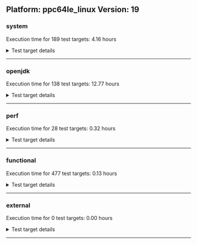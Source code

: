 ## Platform: ppc64le_linux Version: 19 

###  system
 Execution time for  189  test targets:  4.16  hours
<details><summary>Test target details</summary>

| Test Target Name | Time |
| --- | --- |
| TestJlmRemoteThreadAuth_1 | 747528.00  ms|
| TestJlmRemoteThreadAuth_0 | 736200.00  ms|
| TestJlmRemoteThreadNoAuth_1 | 715454.00  ms|
| TestJlmRemoteThreadNoAuth_0 | 706891.00  ms|
| TestJlmRemoteClassAuth_1 | 660531.00  ms|
| TestJlmRemoteClassAuth_0 | 659317.00  ms|
| TestJlmRemoteMemoryNoAuth_1 | 655077.00  ms|
| TestJlmRemoteMemoryNoAuth_0 | 652961.00  ms|
| TestJlmRemoteClassNoAuth_1 | 647411.00  ms|
| TestJlmRemoteClassNoAuth_0 | 646004.00  ms|
| DBBLoadTest_5m_1 | 311293.00  ms|
| NioLoadTest_5m_0 | 311248.00  ms|
| DBBLoadTest_5m_0 | 310973.00  ms|
| NioLoadTest_5m_1 | 310201.00  ms|
| LambdaLoadTest_HS_5m_1 | 304056.00  ms|
| LambdaLoadTest_HS_5m_0 | 303833.00  ms|
| MauveMultiThrdLoad_5m_1 | 303774.00  ms|
| MauveSingleThrdLoad_HS_5m_0 | 303765.00  ms|
| MauveMultiThrdLoad_5m_0 | 303681.00  ms|
| MauveSingleInvocLoad_HS_5m_0 | 303626.00  ms|
| MauveSingleInvocLoad_HS_5m_1 | 303561.00  ms|
| MauveSingleThrdLoad_HS_5m_1 | 303438.00  ms|
| MathLoadTest_all_5m_1 | 303240.00  ms|
| LangLoadTest_5m_1 | 303181.00  ms|
| MathLoadTest_all_5m_0 | 303168.00  ms|
| UtilLoadTest_5m_1 | 303124.00  ms|
| UtilLoadTest_5m_0 | 303091.00  ms|
| MathLoadTest_autosimd_5m_1 | 303083.00  ms|
| MathLoadTest_autosimd_5m_0 | 303044.00  ms|
| MathLoadTest_bigdecimal_5m_1 | 303039.00  ms|
| LangLoadTest_5m_0 | 303025.00  ms|
| MathLoadTest_bigdecimal_5m_0 | 303017.00  ms|
| ClassLoadingTest_5m_1 | 303010.00  ms|
| ClassLoadingTest_5m_0 | 302898.00  ms|
| TestJlmRemoteNotifierProxyAuth_0 | 147387.00  ms|
| TestJlmRemoteNotifierProxyAuth_1 | 146888.00  ms|
| CLLoad_1 | 54200.00  ms|
| CLLoad_0 | 54080.00  ms|
| LockingLoadTest_1 | 33477.00  ms|
| LockingLoadTest_0 | 33366.00  ms|
| TestJlmLocal_1 | 28457.00  ms|
| TestJlmLocal_0 | 28105.00  ms|
| ParallelStreamsLoadTest_HS_1 | 20704.00  ms|
| ParallelStreamsLoadTest_HS_0 | 19600.00  ms|
| HCRLateAttachWorkload_previewEnabled_0 | 13216.00  ms|
| HCRLateAttachWorkload_previewEnabled_1 | 13168.00  ms|
| Jlink_ReqMod_0 | 8941.00  ms|
| Jlink_ReqMod_1 | 8253.00  ms|
| Jlink_AddMLimitM_0 | 7467.00  ms|
| Jlink_AddMLimitM_1 | 7461.00  ms|
| Jlink_GenOpt_0 | 7378.00  ms|
| Jlink_GenOpt_1 | 7302.00  ms|
| PatModImg_PlatMod_0 | 7157.00  ms|
| CpMpJlink_0 | 6271.00  ms|
| CpMpJlink_1 | 6241.00  ms|
| PatModImg_PlatMod_1 | 6015.00  ms|
| PatModImg_Adv_1 | 5904.00  ms|
| PatModImg_Adv_0 | 5780.00  ms|
| PatModImg_Unex_1 | 5705.00  ms|
| UpgModPath_Jar_1 | 5695.00  ms|
| UpgModPath_Jar_0 | 5662.00  ms|
| UpgModPath_JarImg_1 | 5610.00  ms|
| PatModImg_AppMod_0 | 5592.00  ms|
| PatModImg_Unex_0 | 5581.00  ms|
| UpgModPath_JarImg_0 | 5566.00  ms|
| PatModImg_AppMod_1 | 5540.00  ms|
| UpgModPath_Exp_1 | 5240.00  ms|
| UpgModPath_Exp_0 | 5236.00  ms|
| UpgModPath_ExpImg_0 | 5089.00  ms|
| UpgModPath_ExpImg_1 | 5051.00  ms|
| CLTestImg_0 | 4855.00  ms|
| CLTestImg_1 | 4850.00  ms|
| CpMp2_1 | 3772.00  ms|
| PatMod_Adv_1 | 3004.00  ms|
| PatMod_Adv_0 | 2980.00  ms|
| AutoMod2_0 | 2884.00  ms|
| AutoMod1_1 | 2883.00  ms|
| AutoMod2_1 | 2881.00  ms|
| AutoMod_Impl3_1 | 2875.00  ms|
| AutoMod1_0 | 2873.00  ms|
| AutoMod_Impl2_0 | 2867.00  ms|
| AutoMod_Impl2_1 | 2866.00  ms|
| AutoMod_Impl1_1 | 2864.00  ms|
| InternalAPIs_1 | 2856.00  ms|
| AutoMod_Impl1_0 | 2850.00  ms|
| AutoMod_Impl3_0 | 2839.00  ms|
| InternalAPIs_0 | 2832.00  ms|
| PatMod_PlatMod_0 | 2791.00  ms|
| PatMod_Unex_1 | 2787.00  ms|
| PatMod_AppMod_0 | 2783.00  ms|
| PatMod_PlatMod_1 | 2782.00  ms|
| PatMod_Unex_0 | 2775.00  ms|
| PatMod_AppMod_1 | 2766.00  ms|
| CpMpModJar_0 | 2711.00  ms|
| CpMpModJar_1 | 2699.00  ms|
| SLTest_1 | 2327.00  ms|
| SLTest_0 | 2327.00  ms|
| CpMp2_0 | 2279.00  ms|
| CpMp_CpMp_0 | 1889.00  ms|
| CpMp3_0 | 1862.00  ms|
| CpMp3_1 | 1840.00  ms|
| CpMpModJar2_1 | 1765.00  ms|
| CpMpModJar2_0 | 1764.00  ms|
| CLTest_1 | 1760.00  ms|
| CLTest_0 | 1753.00  ms|
| CpMpModJar3_0 | 1752.00  ms|
| CpMpModJar3_1 | 1748.00  ms|
| CpMp_CpMp_1 | 1719.00  ms|
| CpMp_MP_0 | 1716.00  ms|
| CpMp_MP_1 | 1703.00  ms|
| MachineInfo_0 | 346.00  ms|
| ConcurrentLoadTest_5m_2 | 18.00  ms|
| CLStressLayers_0 | 18.00  ms|
| ExplMod_0 | 18.00  ms|
| ExplMod_1 | 18.00  ms|
| MiniMix_aot_5m_0 | 18.00  ms|
| ConcurrentLoadTest_5m_0 | 18.00  ms|
| ExplMod_2 | 18.00  ms|
| CLStressCRI_1 | 17.00  ms|
| MiniMix_5m_0 | 17.00  ms|
| CLStressCRI_0 | 17.00  ms|
| CLStressLayers_2 | 17.00  ms|
| MiniMix_5m_2 | 17.00  ms|
| CLStressLayers_1 | 17.00  ms|
| TestJlmRemoteMemoryAuth_0 | 17.00  ms|
| TestJlmRemoteMemoryAuth_1 | 17.00  ms|
| ConcurrentLoadTest_5m_1 | 17.00  ms|
| MiniMix_5m_1 | 17.00  ms|
| JdiTest_1 | 17.00  ms|
| OAuthTest_0 | 17.00  ms|
| TestJlmRemoteMemoryAuth_2 | 17.00  ms|
| CLStressCRI_2 | 17.00  ms|
| JdiTest_0 | 17.00  ms|
| JdiTest_2 | 16.00  ms|
| TestJlmRemoteThreadAuth_2 | 16.00  ms|
| CLLoad_2 | 15.00  ms|
| PatModImg_PlatMod_2 | 15.00  ms|
| Jlink_GenOpt_2 | 15.00  ms|
| AutoMod_Impl2_2 | 15.00  ms|
| PatMod_Adv_2 | 15.00  ms|
| PatMod_PlatMod_2 | 15.00  ms|
| UpgModPath_ExpImg_2 | 14.00  ms|
| TestJlmRemoteClassAuth_2 | 14.00  ms|
| TestJlmRemoteClassNoAuth_2 | 14.00  ms|
| TestJlmRemoteThreadNoAuth_2 | 14.00  ms|
| CpMp_CpMp_2 | 14.00  ms|
| ParallelStreamsLoadTest_HS_2 | 14.00  ms|
| CpMp_MP_2 | 14.00  ms|
| CpMpJlink_2 | 14.00  ms|
| TestJlmRemoteMemoryNoAuth_2 | 14.00  ms|
| MauveMultiThrdLoad_5m_2 | 14.00  ms|
| TestJlmLocal_2 | 14.00  ms|
| NioLoadTest_5m_2 | 14.00  ms|
| CLTest_2 | 14.00  ms|
| SLTest_2 | 14.00  ms|
| PatModImg_Unex_2 | 14.00  ms|
| Jlink_AddMLimitM_2 | 14.00  ms|
| AutoMod1_2 | 14.00  ms|
| TestJlmRemoteNotifierProxyAuth_2 | 14.00  ms|
| InternalAPIs_2 | 14.00  ms|
| PatModImg_AppMod_2 | 14.00  ms|
| UpgModPath_Jar_2 | 14.00  ms|
| CpMp2_2 | 14.00  ms|
| ClassLoadingTest_5m_2 | 14.00  ms|
| CpMp3_2 | 14.00  ms|
| PatModImg_Adv_2 | 14.00  ms|
| AutoMod2_2 | 14.00  ms|
| MauveSingleThrdLoad_HS_5m_2 | 14.00  ms|
| MauveSingleInvocLoad_HS_5m_2 | 14.00  ms|
| CpMpModJar2_2 | 14.00  ms|
| PatMod_Unex_2 | 14.00  ms|
| UpgModPath_JarImg_2 | 14.00  ms|
| Jlink_ReqMod_2 | 14.00  ms|
| CLTestImg_2 | 14.00  ms|
| HCRLateAttachWorkload_previewEnabled_2 | 14.00  ms|
| UpgModPath_Exp_2 | 14.00  ms|
| LambdaLoadTest_HS_5m_2 | 14.00  ms|
| AutoMod_Impl3_2 | 14.00  ms|
| CpMpModJar_2 | 13.00  ms|
| MathLoadTest_autosimd_5m_2 | 13.00  ms|
| UtilLoadTest_5m_2 | 13.00  ms|
| LangLoadTest_5m_2 | 13.00  ms|
| AutoMod_Impl1_2 | 13.00  ms|
| MathLoadTest_bigdecimal_5m_2 | 13.00  ms|
| PatMod_AppMod_2 | 13.00  ms|
| LockingLoadTest_2 | 13.00  ms|
| DBBLoadTest_5m_2 | 13.00  ms|
| CpMpModJar3_2 | 13.00  ms|
| MathLoadTest_all_5m_2 | 13.00  ms|
</details>

---

###  openjdk
 Execution time for  138  test targets:  12.77  hours
<details><summary>Test target details</summary>

| Test Target Name | Time |
| --- | --- |
| jdk_net_0 | 3436966.00  ms|
| jdk_net_1 | 3429548.00  ms|
| jdk_tools_1 | 3410732.00  ms|
| jdk_tools_0 | 3223022.00  ms|
| jvm_compiler_1 | 3109302.00  ms|
| jvm_compiler_0 | 3103706.00  ms|
| jdk_security3_0 | 2092503.00  ms|
| jdk_security3_1 | 2071842.00  ms|
| jdk_nio_1 | 2033483.00  ms|
| jdk_nio_0 | 1789495.00  ms|
| jdk_vector_0 | 1574916.00  ms|
| jdk_vector_1 | 1342667.00  ms|
| jdk_util_0 | 1036289.00  ms|
| jdk_util_1 | 1018402.00  ms|
| jdk_lang_0 | 877944.00  ms|
| jdk_lang_1 | 845377.00  ms|
| jdk_jfr_1 | 791155.00  ms|
| jdk_jfr_0 | 755616.00  ms|
| jdk_jmx_0 | 515458.00  ms|
| jdk_jdi_1 | 500891.00  ms|
| jdk_jdi_0 | 500478.00  ms|
| jdk_jmx_1 | 435854.00  ms|
| jdk_security4_1 | 419465.00  ms|
| jdk_security4_0 | 417175.00  ms|
| jdk_beans_0 | 381316.00  ms|
| jdk_beans_1 | 377660.00  ms|
| hotspot_custom_1 | 335878.00  ms|
| hotspot_custom_0 | 326199.00  ms|
| jdk_rmi_1 | 293812.00  ms|
| jdk_security1_1 | 288250.00  ms|
| jdk_security1_0 | 284280.00  ms|
| jdk_other_0 | 278137.00  ms|
| hotspot_serviceability_jvmti_1 | 256237.00  ms|
| hotspot_serviceability_jvmti_0 | 255986.00  ms|
| jdk_rmi_0 | 246945.00  ms|
| jdk_io_0 | 239875.00  ms|
| jdk_other_1 | 231699.00  ms|
| jdk_time_0 | 231215.00  ms|
| jdk_time_1 | 214687.00  ms|
| jdk_imageio_0 | 205500.00  ms|
| jdk_imageio_1 | 203712.00  ms|
| jdk_security2_0 | 155577.00  ms|
| jdk_io_1 | 149270.00  ms|
| jdk_security2_1 | 146215.00  ms|
| jdk_text_0 | 142312.00  ms|
| jdk_instrument_1 | 137874.00  ms|
| jdk_text_1 | 137452.00  ms|
| jdk_math_0 | 135414.00  ms|
| jdk_math_1 | 135366.00  ms|
| jdk_foreign_1 | 135128.00  ms|
| jdk_foreign_0 | 134862.00  ms|
| jdk_instrument_0 | 119635.00  ms|
| jdk_management_0 | 114705.00  ms|
| jdk_management_1 | 113782.00  ms|
| jdk_custom_0 | 73681.00  ms|
| jdk_custom_1 | 64508.00  ms|
| jdk_svc_sanity_1 | 45647.00  ms|
| jdk_svc_sanity_0 | 45149.00  ms|
| jdk_build_1 | 43692.00  ms|
| jvm_native_sanity_1 | 42665.00  ms|
| jdk11_tier1_buffer_0 | 42366.00  ms|
| jdk11_tier1_buffer_1 | 42155.00  ms|
| jdk_security_infra_1 | 41518.00  ms|
| jdk_security_infra_0 | 40559.00  ms|
| jdk_build_0 | 39826.00  ms|
| runtime_nestmate_0 | 39302.00  ms|
| runtime_nestmate_1 | 37336.00  ms|
| jdk_native_sanity_0 | 28585.00  ms|
| jdk_native_sanity_1 | 28571.00  ms|
| jdk11_tier1_iso8859_0 | 25045.00  ms|
| jdk_lang_native_0 | 24874.00  ms|
| jdk11_tier1_iso8859_1 | 24825.00  ms|
| jdk_lang_native_1 | 24673.00  ms|
| langtools_custom_0 | 23786.00  ms|
| langtools_custom_1 | 23645.00  ms|
| jvm_native_sanity_0 | 21305.00  ms|
| jdk_sound_1 | 23.00  ms|
| jdk_awt_2 | 22.00  ms|
| jdk_client_sanity_1 | 21.00  ms|
| jdk_awt_1 | 21.00  ms|
| jdk_2d_1 | 21.00  ms|
| jdk_jfc_demo_1 | 21.00  ms|
| jdk_swing_2 | 20.00  ms|
| jdk_swing_0 | 20.00  ms|
| jdk_awt_0 | 20.00  ms|
| jdk_client_sanity_0 | 19.00  ms|
| jdk_sound_0 | 19.00  ms|
| jdk_2d_0 | 19.00  ms|
| jdk_jfc_demo_0 | 19.00  ms|
| jdk_sound_2 | 19.00  ms|
| jdk_client_sanity_2 | 19.00  ms|
| jdk_swing_1 | 19.00  ms|
| jdk_2d_2 | 19.00  ms|
| jdk_jfc_demo_2 | 18.00  ms|
| jdk_custom_2 | 18.00  ms|
| jdk_build_2 | 17.00  ms|
| jdk11_tier1_buffer_2 | 17.00  ms|
| jdk_vector_2 | 16.00  ms|
| jvm_native_sanity_2 | 16.00  ms|
| jdk11_tier1_iso8859_2 | 16.00  ms|
| jdk_other_2 | 16.00  ms|
| jdk_time_2 | 16.00  ms|
| hotspot_serviceability_jvmti_2 | 16.00  ms|
| jdk_security2_2 | 16.00  ms|
| jdk_instrument_2 | 16.00  ms|
| jdk_management_2 | 16.00  ms|
| jdk_net_2 | 16.00  ms|
| jvm_compiler_2 | 16.00  ms|
| jdk_jfr_2 | 16.00  ms|
| jdk_jmx_2 | 16.00  ms|
| jdk_security1_2 | 16.00  ms|
| jdk_tools_2 | 16.00  ms|
| jdk_security_infra_2 | 16.00  ms|
| jdk_security3_2 | 16.00  ms|
| jdk_svc_sanity_2 | 16.00  ms|
| jdk_lang_native_win_1 | 16.00  ms|
| runtime_nestmate_2 | 16.00  ms|
| jdk_native_sanity_2 | 16.00  ms|
| jdk_lang_native_win_0 | 15.00  ms|
| jdk_jdi_2 | 15.00  ms|
| jdk_nio_2 | 15.00  ms|
| jdk_rmi_2 | 15.00  ms|
| jdk_foreign_native_1 | 15.00  ms|
| jdk_foreign_2 | 15.00  ms|
| jdk_beans_2 | 15.00  ms|
| jdk_security4_2 | 15.00  ms|
| jdk_lang_2 | 15.00  ms|
| jdk_math_2 | 15.00  ms|
| jdk_text_2 | 15.00  ms|
| langtools_custom_2 | 15.00  ms|
| hotspot_custom_2 | 15.00  ms|
| jdk_io_2 | 15.00  ms|
| jdk_foreign_native_2 | 14.00  ms|
| jdk_util_2 | 14.00  ms|
| jdk_lang_native_win_2 | 14.00  ms|
| jdk_lang_native_2 | 14.00  ms|
| jdk_foreign_native_0 | 14.00  ms|
| jdk_imageio_2 | 14.00  ms|
</details>

---

###  perf
 Execution time for  28  test targets:  0.32  hours
<details><summary>Test target details</summary>

| Test Target Name | Time |
| --- | --- |
| renaissance-fj-kmeans_0 | 345109.00  ms|
| renaissance-future-genetic_0 | 262592.00  ms|
| renaissance-philosophers_0 | 182746.00  ms|
| renaissance-mnemonics_0 | 114100.00  ms|
| renaissance-par-mnemonics_0 | 104041.00  ms|
| renaissance-finagle-http_0 | 69716.00  ms|
| renaissance-scala-kmeans_0 | 22705.00  ms|
| dacapo-jython_0 | 16519.00  ms|
| dacapo-h2_0 | 15682.00  ms|
| dacapo-avrora_0 | 11128.00  ms|
| dacapo-sunflow_0 | 4723.00  ms|
| dacapo-xalan_0 | 3758.00  ms|
| dacapo-pmd_0 | 3568.00  ms|
| dacapo-luindex_0 | 3261.00  ms|
| dacapo-fop_0 | 2742.00  ms|
| renaissance-db-shootout_0 | 28.00  ms|
| dacapo-tomcat_0 | 27.00  ms|
| renaissance-finagle-chirper_0 | 26.00  ms|
| renaissance-gauss-mix_0 | 25.00  ms|
| renaissance-akka-uct_0 | 25.00  ms|
| renaissance-naive-bayes_0 | 25.00  ms|
| dacapo-lusearch-fix_0 | 24.00  ms|
| renaissance-chi-square_0 | 24.00  ms|
| renaissance-log-regression_0 | 23.00  ms|
| renaissance-dec-tree_0 | 23.00  ms|
| renaissance-als_0 | 23.00  ms|
| renaissance-movie-lens_0 | 22.00  ms|
| IdleMicrobenchmark_HS_0 | 18.00  ms|
</details>

---

###  functional
 Execution time for  477  test targets:  0.13  hours
<details><summary>Test target details</summary>

| Test Target Name | Time |
| --- | --- |
| MBCS_Tests_charsets_0 | 97124.00  ms|
| MBCS_Tests_jdbc41_ko_KR_linux_0 | 40822.00  ms|
| MBCS_Tests_jdbc41_zh_CN_linux_0 | 37667.00  ms|
| MBCS_Tests_jdbc41_zh_TW_linux_0 | 28926.00  ms|
| MBCS_Tests_jdbc41_ja_JP_linux_0 | 25417.00  ms|
| MBCS_Tests_annotation_zh_TW_linux_0 | 23321.00  ms|
| MBCS_Tests_annotation_ja_JP_linux_0 | 23277.00  ms|
| MBCS_Tests_annotation_ko_KR_linux_0 | 23230.00  ms|
| MBCS_Tests_annotation_zh_CN_linux_0 | 23169.00  ms|
| MBCS_Tests_urlclassloader_ja_JP_linux_0 | 9085.00  ms|
| MBCS_Tests_urlclassloader_zh_TW_linux_0 | 6172.00  ms|
| MBCS_Tests_urlclassloader_zh_CN_linux_0 | 6164.00  ms|
| MBCS_Tests_codepoint_linux_0 | 6033.00  ms|
| MBCS_Tests_urlclassloader_ko_KR_linux_0 | 4864.00  ms|
| MBCS_Tests_coin_ja_JP_linux_0 | 4537.00  ms|
| MBCS_Tests_coin_zh_TW_linux_0 | 4402.00  ms|
| MBCS_Tests_coin_zh_CN_linux_0 | 4363.00  ms|
| MBCS_Tests_coin_ko_KR_linux_0 | 4359.00  ms|
| SecurityTests_0 | 3363.00  ms|
| MBCS_Tests_unicode_linux_0 | 2917.00  ms|
| MBCS_Tests_sealed_classes_zh_CN_linux_0 | 2739.00  ms|
| MBCS_Tests_sealed_classes_ko_KR_linux_0 | 2716.00  ms|
| MBCS_Tests_sealed_classes_ja_JP_linux_0 | 2695.00  ms|
| MBCS_Tests_sealed_classes_zh_TW_linux_0 | 2635.00  ms|
| cmdLineTester_libpathTestRtfChild_0 | 1936.00  ms|
| MBCS_Tests_locale_matching_zh_TW_linux_0 | 1411.00  ms|
| MBCS_Tests_locale_matching_ja_JP_linux_0 | 1392.00  ms|
| MBCS_Tests_locale_matching_ko_KR_linux_0 | 1388.00  ms|
| MBCS_Tests_locale_matching_zh_CN_linux_0 | 1386.00  ms|
| MBCS_Tests_regex_ko_KR_linux_0 | 1295.00  ms|
| MBCS_Tests_StAX_ja_JP_linux_0 | 1245.00  ms|
| MBCS_Tests_regex_ja_JP_linux_0 | 1241.00  ms|
| MBCS_Tests_record_zh_CN_linux_0 | 1127.00  ms|
| MBCS_Tests_record_zh_TW_linux_0 | 1119.00  ms|
| MBCS_Tests_record_ja_JP_linux_0 | 1107.00  ms|
| MBCS_Tests_record_ko_KR_linux_0 | 1106.00  ms|
| MBCS_Tests_switch_expressions_zh_CN_linux_0 | 1047.00  ms|
| MBCS_Tests_IDN_ja_JP_linux_0 | 1042.00  ms|
| MBCS_Tests_switch_expressions_zh_TW_linux_0 | 1026.00  ms|
| MBCS_Tests_switch_expressions_ko_KR_linux_0 | 1020.00  ms|
| MBCS_Tests_switch_expressions_ja_JP_linux_0 | 1009.00  ms|
| MBCS_Tests_pref_ja_JP_linux_0 | 1002.00  ms|
| MBCS_Tests_pattern_matching_instanceof_zh_CN_linux_0 | 984.00  ms|
| MBCS_Tests_pattern_matching_instanceof_ja_JP_linux_0 | 977.00  ms|
| MBCS_Tests_pattern_matching_instanceof_ko_KR_linux_0 | 966.00  ms|
| MBCS_Tests_pattern_matching_instanceof_zh_TW_linux_0 | 963.00  ms|
| MBCS_Tests_regex_zh_TW_linux_0 | 957.00  ms|
| MBCS_Tests_regex_zh_CN_linux_0 | 945.00  ms|
| MBCS_Tests_StAX_ko_KR_linux_0 | 914.00  ms|
| MBCS_Tests_property_utf8_0 | 906.00  ms|
| MBCS_Tests_text_blocks_ja_JP_linux_0 | 900.00  ms|
| MBCS_Tests_text_blocks_zh_TW_linux_0 | 900.00  ms|
| MBCS_Tests_language_tag_0 | 898.00  ms|
| MBCS_Tests_text_blocks_zh_CN_linux_0 | 884.00  ms|
| MBCS_Tests_text_blocks_ko_KR_linux_0 | 866.00  ms|
| MBCS_Tests_pref_zh_TW_linux_0 | 865.00  ms|
| MBCS_Tests_pref_zh_CN_linux_0 | 845.00  ms|
| MBCS_Tests_pref_ko_KR_linux_0 | 826.00  ms|
| MBCS_Tests_Compiler_ja_JP_linux_0 | 816.00  ms|
| MBCS_Tests_datetime_0 | 814.00  ms|
| MBCS_Tests_Compiler_ko_KR_linux_0 | 811.00  ms|
| MBCS_Tests_i18n_ja_JP_linux_0 | 802.00  ms|
| MBCS_Tests_Compiler_zh_TW_linux_0 | 793.00  ms|
| MBCS_Tests_Compiler_zh_CN_linux_0 | 782.00  ms|
| MBCS_Tests_StAX_zh_TW_linux_0 | 749.00  ms|
| MBCS_Tests_StAX_zh_CN_linux_0 | 747.00  ms|
| MBCS_Tests_datetime_formatter_0 | 736.00  ms|
| Jep360Tests_0 | 734.00  ms|
| Jep334Tests_0 | 730.00  ms|
| Jep384Tests_0 | 646.00  ms|
| IllegalAccessProtectedMethodTest_0 | 639.00  ms|
| RegularClassAndInterfaceFinalFieldTests_0 | 634.00  ms|
| jsr292BootstrapTest_0 | 620.00  ms|
| Jep371Tests_0 | 613.00  ms|
| MBCS_Tests_jaxp14_zh_TW_linux_0 | 610.00  ms|
| MBCS_Tests_jaxp14_ja_JP_linux_0 | 602.00  ms|
| MBCS_Tests_IDN_ko_KR_linux_0 | 602.00  ms|
| cmdLineTester_getPid_0 | 602.00  ms|
| testXXArgumentTesting_0 | 597.00  ms|
| MBCS_Tests_jaxp14_ko_KR_linux_0 | 571.00  ms|
| StringIndentTests_0 | 568.00  ms|
| MBCS_Tests_i18n_ko_KR_linux_0 | 544.00  ms|
| MBCS_Tests_jaxp14_zh_CN_linux_0 | 542.00  ms|
| MBCS_Tests_new_jp_era_0 | 533.00  ms|
| MBCS_Tests_i18n_zh_CN_linux_0 | 527.00  ms|
| MBCS_Tests_i18n_zh_TW_linux_0 | 514.00  ms|
| MBCS_Tests_IDN_zh_CN_linux_0 | 499.00  ms|
| MBCS_Tests_IDN_zh_TW_linux_0 | 488.00  ms|
| MBCS_Tests_codepage_ja_JP_linux_0 | 437.00  ms|
| MBCS_Tests_compact_number_format_zh_CN_linux_0 | 376.00  ms|
| MBCS_Tests_compact_number_format_zh_TW_linux_0 | 373.00  ms|
| MBCS_Tests_compact_number_format_ko_KR_linux_0 | 372.00  ms|
| MBCS_Tests_compact_number_format_ja_JP_linux_0 | 369.00  ms|
| MBCS_Tests_file_zh_TW_linux_0 | 361.00  ms|
| MBCS_Tests_file_zh_CN_linux_0 | 358.00  ms|
| MBCS_Tests_file_ko_KR_linux_0 | 357.00  ms|
| MBCS_Tests_file_ja_JP_linux_0 | 339.00  ms|
| MBCS_Tests_scanner_ja_JP_linux_0 | 302.00  ms|
| MBCS_Tests_formatter_zh_CN_linux_0 | 282.00  ms|
| MBCS_Tests_formatter_zh_TW_linux_0 | 276.00  ms|
| MBCS_Tests_formatter_ja_JP_linux_0 | 270.00  ms|
| MBCS_Tests_formatter_ko_KR_linux_0 | 270.00  ms|
| MBCS_Tests_codepage_ko_KR_linux_0 | 260.00  ms|
| MBCS_Tests_codepage_zh_CN_linux_0 | 256.00  ms|
| MBCS_Tests_scanner_ko_KR_linux_0 | 247.00  ms|
| MBCS_Tests_scanner_zh_CN_linux_0 | 237.00  ms|
| MBCS_Tests_scanner_zh_TW_linux_0 | 203.00  ms|
| MBCS_Tests_codepage_zh_TW_linux_0 | 197.00  ms|
| MBCS_Tests_nio_ja_JP_linux_0 | 194.00  ms|
| MBCS_Tests_nio_ko_KR_linux_0 | 194.00  ms|
| MBCS_Tests_nio_zh_CN_linux_0 | 174.00  ms|
| MBCS_Tests_nio_zh_TW_linux_0 | 168.00  ms|
| MBCS_Tests_env_zh_TW_linux_0 | 135.00  ms|
| MBCS_Tests_env_ja_JP_linux_0 | 131.00  ms|
| MBCS_Tests_env_ko_KR_linux_0 | 130.00  ms|
| MBCS_Tests_env_zh_CN_linux_0 | 128.00  ms|
| Jep397Tests_testSubClassOfSealedSuperFromDifferentModule_0 | 20.00  ms|
| Jep397Tests_testSubClassOfSealedSuperFromDifferentPackageInSameUnamedModule_0 | 20.00  ms|
| vmLifecyleTests_1 | 20.00  ms|
| SyntheticGCWorkload_TestCase_0 | 19.00  ms|
| Jep397Tests_testSubClassOfSealedSuperFromDifferentPackageInSameNamedModule_0 | 19.00  ms|
| Jep397Tests_0 | 19.00  ms|
| vmLifecyleTests_2 | 19.00  ms|
| vmLifecyleTests_5 | 19.00  ms|
| vmLifecyleTests_4 | 19.00  ms|
| MBCS_Tests_scanner_Zh_TW_aix_0 | 19.00  ms|
| MBCS_Tests_sealed_classes_Zh_CN_aix_0 | 18.00  ms|
| vmLifecyleTests_0 | 18.00  ms|
| vmLifecyleTests_3 | 18.00  ms|
| MBCS_Tests_pref_ja_windows_0 | 18.00  ms|
| MBCS_Tests_regex_ja_JP_aix_0 | 18.00  ms|
| MBCS_Tests_urlclassloader_Zh_CN_aix_0 | 17.00  ms|
| MBCS_Tests_pref_KO_KR_aix_0 | 17.00  ms|
| MBCS_Tests_pattern_matching_instanceof_zh_TW_aix_0 | 17.00  ms|
| MBCS_Tests_file_ZH_CN.aix_0 | 17.00  ms|
| MBCS_Tests_regex_ko_KR_aix_0 | 17.00  ms|
| MBCS_Tests_StAX_tw_windows_0 | 17.00  ms|
| MBCS_Tests_annotation_JA_JP_aix_0 | 17.00  ms|
| MBCS_Tests_text_blocks_ko_KR_aix_0 | 17.00  ms|
| MBCS_Tests_StAX_Zh_CN_aix_0 | 17.00  ms|
| MBCS_Tests_regex_Zh_CN_aix_0 | 17.00  ms|
| MBCS_Tests_locale_matching_cn_windows_0 | 17.00  ms|
| MBCS_Tests_urlclassloader_cn_windows_0 | 17.00  ms|
| MBCS_Tests_jdbc41_tw_windows_0 | 17.00  ms|
| MBCS_Tests_switch_expressions_Zh_CN_aix_0 | 17.00  ms|
| MBCS_Tests_locale_matching_ZH_CN_aix_0 | 17.00  ms|
| MBCS_Tests_sealed_classes_ko_KR_aix_0 | 17.00  ms|
| MBCS_Tests_file_ZH_TW.aix_0 | 17.00  ms|
| MBCS_Tests_locale_matching_zh_TW_aix_0 | 16.00  ms|
| MBCS_Tests_record_Ja_JP_aix_0 | 16.00  ms|
| MBCS_Tests_file_ja_JP.aix_0 | 16.00  ms|
| MBCS_Tests_record_zh_CN_aix_0 | 16.00  ms|
| MBCS_Tests_file_zh_CN.aix_0 | 16.00  ms|
| MBCS_Tests_i18n_ko_KR_aix_0 | 16.00  ms|
| MBCS_Tests_file_tw_windows_0 | 16.00  ms|
| MBCS_Tests_pattern_matching_instanceof_Zh_TW_aix_0 | 16.00  ms|
| MBCS_Tests_regex_ZH_CN_aix_0 | 16.00  ms|
| MBCS_Tests_compact_number_format_windows_0 | 16.00  ms|
| MBCS_Tests_StAX_Zh_TW_aix_0 | 16.00  ms|
| MBCS_Tests_Compiler_KO_KR_aix_0 | 16.00  ms|
| MBCS_Tests_urlclassloader_KO_KR_aix_0 | 16.00  ms|
| MBCS_Tests_IDN_windows_0 | 16.00  ms|
| MBCS_Tests_record_windows_0 | 16.00  ms|
| MBCS_Tests_file_JA_JP.aix_0 | 16.00  ms|
| MBCS_Tests_file_Ja_JP.aix_0 | 16.00  ms|
| MBCS_Tests_annotation_ZH_CN_aix_0 | 16.00  ms|
| MBCS_Tests_annotation_Zh_CN_aix_0 | 16.00  ms|
| MBCS_Tests_IDN_Zh_CN_aix_0 | 16.00  ms|
| MBCS_Tests_jaxp14_Zh_CN_aix_0 | 16.00  ms|
| MBCS_Tests_scanner_JA_JP_aix_0 | 16.00  ms|
| MBCS_Tests_locale_matching_JA_JP_aix_0 | 16.00  ms|
| MBCS_Tests_regex_ZH_TW_aix_0 | 16.00  ms|
| MBCS_Tests_codepage_ja_JP_aix_0 | 16.00  ms|
| MBCS_Tests_nio_cn_windows_0 | 16.00  ms|
| MBCS_Tests_IDN_ja_windows_0 | 16.00  ms|
| MBCS_Tests_jdbc41_zh_CN_aix_0 | 16.00  ms|
| MBCS_Tests_jaxp14_Zh_TW_aix_0 | 16.00  ms|
| MBCS_Tests_pattern_matching_instanceof_ZH_TW_aix_0 | 16.00  ms|
| MBCS_Tests_text_blocks_Ja_JP_aix_0 | 16.00  ms|
| MBCS_Tests_switch_expressions_ZH_CN_aix_0 | 15.00  ms|
| MBCS_Tests_urlclassloader_zh_TW_aix_0 | 15.00  ms|
| MBCS_Tests_urlclassloader_ZH_CN_aix_0 | 15.00  ms|
| MBCS_Tests_StAX_zh_TW_aix_0 | 15.00  ms|
| MBCS_Tests_formatter_ja_windows_0 | 15.00  ms|
| MBCS_Tests_regex_zh_TW_aix_0 | 15.00  ms|
| MBCS_Tests_StAX_zh_CN_aix_0 | 15.00  ms|
| MBCS_Tests_formatter_cn_windows_0 | 15.00  ms|
| MBCS_Tests_sealed_classes_zh_CN_aix_0 | 15.00  ms|
| MBCS_Tests_IDN_ko_windows_0 | 15.00  ms|
| MBCS_Tests_regex_ja_windows_0 | 15.00  ms|
| MBCS_Tests_text_blocks_Zh_TW_aix_0 | 15.00  ms|
| MBCS_Tests_regex_Ja_JP_aix_0 | 15.00  ms|
| MBCS_Tests_pref_Zh_TW_aix_0 | 15.00  ms|
| MBCS_Tests_codepage_JA_JP_aix_0 | 15.00  ms|
| MBCS_Tests_pref_ko_windows_0 | 15.00  ms|
| MBCS_Tests_pref_tw_windows_0 | 15.00  ms|
| MBCS_Tests_regex_JA_JP_aix_0 | 15.00  ms|
| MBCS_Tests_sealed_classes_ZH_CN_aix_0 | 15.00  ms|
| MBCS_Tests_pattern_matching_instanceof_JA_JP_aix_0 | 15.00  ms|
| MBCS_Tests_StAX_windows_0 | 15.00  ms|
| MBCS_Tests_compact_number_format_ZH_CN_aix_0 | 15.00  ms|
| MBCS_Tests_IDN_KO_KR_aix_0 | 15.00  ms|
| MBCS_Tests_file_ja_windows_0 | 15.00  ms|
| MBCS_Tests_file_KO_KR.aix_0 | 15.00  ms|
| MBCS_Tests_annotation_Ja_JP_aix_0 | 15.00  ms|
| MBCS_Tests_sealed_classes_zh_TW_aix_0 | 15.00  ms|
| MBCS_Tests_annotation_ZH_TW_aix_0 | 15.00  ms|
| MBCS_Tests_pref_ZH_CN_aix_0 | 15.00  ms|
| MBCS_Tests_formatter_Zh_CN_aix_0 | 15.00  ms|
| MBCS_Tests_urlclassloader_ZH_TW_aix_0 | 15.00  ms|
| MBCS_Tests_regex_tw_windows_0 | 15.00  ms|
| MBCS_Tests_switch_expressions_JA_JP_aix_0 | 15.00  ms|
| MBCS_Tests_regex_ko_windows_0 | 15.00  ms|
| MBCS_Tests_codepage_ko_windows_0 | 15.00  ms|
| MBCS_Tests_IDN_ZH_TW_aix_0 | 15.00  ms|
| MBCS_Tests_codepage_ja_windows_0 | 15.00  ms|
| MBCS_Tests_codepage_Zh_TW_aix_0 | 15.00  ms|
| MBCS_Tests_regex_zh_CN_aix_0 | 15.00  ms|
| MBCS_Tests_sealed_classes_Zh_TW_aix_0 | 15.00  ms|
| MBCS_Tests_env_ja_JP_aix_0 | 15.00  ms|
| MBCS_Tests_urlclassloader_ko_windows_0 | 15.00  ms|
| MBCS_Tests_Compiler_ko_KR_aix_0 | 15.00  ms|
| MBCS_Tests_env_JA_JP_aix_0 | 15.00  ms|
| MBCS_Tests_env_ZH_CN_aix_0 | 15.00  ms|
| MBCS_Tests_compact_number_format_Ja_JP_aix_0 | 15.00  ms|
| MBCS_Tests_jaxp14_zh_CN_aix_0 | 15.00  ms|
| MBCS_Tests_nio_Ja_JP_aix_0 | 15.00  ms|
| MBCS_Tests_formatter_zh_TW_aix_0 | 15.00  ms|
| MBCS_Tests_jaxp14_cn_windows_0 | 15.00  ms|
| MBCS_Tests_text_blocks_ZH_TW_aix_0 | 15.00  ms|
| MBCS_Tests_compact_number_format_zh_TW_aix_0 | 15.00  ms|
| MBCS_Tests_formatter_zh_CN_aix_0 | 15.00  ms|
| MBCS_Tests_annotation_windows_0 | 15.00  ms|
| MBCS_Tests_record_Zh_TW_aix_0 | 15.00  ms|
| MBCS_Tests_Compiler_Ja_JP_aix_0 | 15.00  ms|
| MBCS_Tests_Compiler_zh_TW_aix_0 | 15.00  ms|
| MBCS_Tests_formatter_Zh_TW_aix_0 | 15.00  ms|
| MBCS_Tests_file_cn_windows_0 | 15.00  ms|
| MBCS_Tests_nio_KO_KR_aix_0 | 15.00  ms|
| MBCS_Tests_StAX_ko_KR_aix_0 | 15.00  ms|
| MBCS_Tests_Compiler_Zh_CN_aix_0 | 15.00  ms|
| MBCS_Tests_scanner_ko_KR_aix_0 | 15.00  ms|
| MBCS_Tests_pattern_matching_instanceof_windows_0 | 15.00  ms|
| MBCS_Tests_pref_zh_TW_aix_0 | 15.00  ms|
| MBCS_Tests_urlclassloader_zh_CN_aix_0 | 15.00  ms|
| MBCS_Tests_annotation_zh_CN_aix_0 | 15.00  ms|
| MBCS_Tests_locale_matching_zh_CN_aix_0 | 15.00  ms|
| MBCS_Tests_nio_Zh_TW_aix_0 | 15.00  ms|
| MBCS_Tests_pattern_matching_instanceof_ko_KR_aix_0 | 15.00  ms|
| MBCS_Tests_formatter_ja_JP_aix_0 | 15.00  ms|
| MBCS_Tests_file_ko_windows_0 | 15.00  ms|
| MBCS_Tests_codepage_tw_windows_0 | 15.00  ms|
| MBCS_Tests_env_KO_KR_aix_0 | 15.00  ms|
| MBCS_Tests_scanner_zh_CN_aix_0 | 15.00  ms|
| MBCS_Tests_text_blocks_zh_CN_aix_0 | 15.00  ms|
| MBCS_Tests_StAX_Ja_JP_aix_0 | 15.00  ms|
| MBCS_Tests_StAX_ja_windows_0 | 15.00  ms|
| MBCS_Tests_IDN_tw_windows_0 | 15.00  ms|
| MBCS_Tests_urlclassloader_ja_windows_0 | 15.00  ms|
| MBCS_Tests_unicode_windows_0 | 15.00  ms|
| MBCS_Tests_pattern_matching_instanceof_ZH_CN_aix_0 | 15.00  ms|
| MBCS_Tests_jdbc41_ko_windows_0 | 15.00  ms|
| MBCS_Tests_text_blocks_KO_KR_aix_0 | 15.00  ms|
| MBCS_Tests_file_ko_KR.aix_0 | 15.00  ms|
| MBCS_Tests_jdbc41_zh_TW_aix_0 | 15.00  ms|
| MBCS_Tests_formatter_JA_JP_aix_0 | 15.00  ms|
| MBCS_Tests_codepoint_windows_0 | 15.00  ms|
| MBCS_Tests_env_ZH_TW_aix_0 | 15.00  ms|
| MBCS_Tests_IDN_ZH_CN_aix_0 | 15.00  ms|
| MBCS_Tests_StAX_ja_JP_aix_0 | 15.00  ms|
| MBCS_Tests_pref_ko_KR_aix_0 | 15.00  ms|
| MBCS_Tests_jdbc41_Zh_TW_aix_0 | 15.00  ms|
| MBCS_Tests_nio_ko_KR_aix_0 | 15.00  ms|
| MBCS_Tests_pref_JA_JP_aix_0 | 15.00  ms|
| MBCS_Tests_StAX_ko_windows_0 | 15.00  ms|
| MBCS_Tests_compact_number_format_Zh_TW_aix_0 | 15.00  ms|
| MBCS_Tests_jdbc41_ja_windows_0 | 15.00  ms|
| MBCS_Tests_env_Zh_CN_aix_0 | 15.00  ms|
| MBCS_Tests_jaxp14_zh_TW_aix_0 | 15.00  ms|
| MBCS_Tests_jaxp14_ZH_TW_aix_0 | 15.00  ms|
| MBCS_Tests_urlclassloader_Ja_JP_aix_0 | 15.00  ms|
| MBCS_Tests_sealed_classes_JA_JP_aix_0 | 15.00  ms|
| MBCS_Tests_env_windows_0 | 15.00  ms|
| MBCS_Tests_codepage_cn_windows_0 | 15.00  ms|
| MBCS_Tests_switch_expressions_Zh_TW_aix_0 | 15.00  ms|
| MBCS_Tests_Compiler_zh_CN_aix_0 | 15.00  ms|
| MBCS_Tests_coin_cn_windows_0 | 15.00  ms|
| MBCS_Tests_pref_zh_CN_aix_0 | 15.00  ms|
| MBCS_Tests_annotation_ja_JP_aix_0 | 15.00  ms|
| MBCS_Tests_compact_number_format_JA_JP_aix_0 | 15.00  ms|
| MBCS_Tests_jaxp14_ko_KR_aix_0 | 15.00  ms|
| MBCS_Tests_codepage_zh_CN_aix_0 | 15.00  ms|
| MBCS_Tests_pref_ja_JP_aix_0 | 15.00  ms|
| MBCS_Tests_IDN_Ja_JP_aix_0 | 15.00  ms|
| MBCS_Tests_nio_ZH_CN_aix_0 | 15.00  ms|
| MBCS_Tests_jdbc41_cn_windows_0 | 15.00  ms|
| MBCS_Tests_record_KO_KR_aix_0 | 15.00  ms|
| MBCS_Tests_annotation_zh_TW_aix_0 | 15.00  ms|
| MBCS_Tests_switch_expressions_ko_KR_aix_0 | 15.00  ms|
| MBCS_Tests_urlclassloader_Zh_TW_aix_0 | 15.00  ms|
| MBCS_Tests_coin_JA_JP_aix_0 | 15.00  ms|
| MBCS_Tests_i18n_ja_JP_aix_0 | 15.00  ms|
| MBCS_Tests_IDN_cn_windows_0 | 15.00  ms|
| MBCS_Tests_env_zh_CN_aix_0 | 15.00  ms|
| MBCS_Tests_nio_JA_JP_aix_0 | 15.00  ms|
| MBCS_Tests_jdbc41_ZH_CN_aix_0 | 15.00  ms|
| MBCS_Tests_i18n_Ja_JP_aix_0 | 15.00  ms|
| MBCS_Tests_jaxp14_ja_windows_0 | 14.00  ms|
| MBCS_Tests_pref_ZH_TW_aix_0 | 14.00  ms|
| MBCS_Tests_nio_tw_windows_0 | 14.00  ms|
| MBCS_Tests_compact_number_format_zh_CN_aix_0 | 14.00  ms|
| MBCS_Tests_text_blocks_zh_TW_aix_0 | 14.00  ms|
| MBCS_Tests_annotation_KO_KR_aix_0 | 14.00  ms|
| MBCS_Tests_i18n_windows_0 | 14.00  ms|
| MBCS_Tests_locale_matching_windows_0 | 14.00  ms|
| MBCS_Tests_coin_tw_windows_0 | 14.00  ms|
| MBCS_Tests_jaxp14_KO_KR_aix_0 | 14.00  ms|
| MBCS_Tests_locale_matching_Zh_CN_aix_0 | 14.00  ms|
| MBCS_Tests_nio_windows_0 | 14.00  ms|
| MBCS_Tests_regex_Zh_TW_aix_0 | 14.00  ms|
| MBCS_Tests_compact_number_format_ZH_TW_aix_0 | 14.00  ms|
| MBCS_Tests_formatter_ko_KR_aix_0 | 14.00  ms|
| MBCS_Tests_annotation_Zh_TW_aix_0 | 14.00  ms|
| MBCS_Tests_Compiler_windows_0 | 14.00  ms|
| MBCS_Tests_file_windows_0 | 14.00  ms|
| MBCS_Tests_scanner_ZH_TW_aix_0 | 14.00  ms|
| MBCS_Tests_Compiler_ZH_CN_aix_0 | 14.00  ms|
| MBCS_Tests_pref_Zh_CN_aix_0 | 14.00  ms|
| MBCS_Tests_jaxp14_ZH_CN_aix_0 | 14.00  ms|
| MBCS_Tests_Compiler_ZH_TW_aix_0 | 14.00  ms|
| MBCS_Tests_locale_matching_ja_JP_aix_0 | 14.00  ms|
| MBCS_Tests_codepage_KO_KR_aix_0 | 14.00  ms|
| MBCS_Tests_coin_Zh_CN_aix_0 | 14.00  ms|
| MBCS_Tests_i18n_KO_KR_aix_0 | 14.00  ms|
| MBCS_Tests_switch_expressions_ZH_TW_aix_0 | 14.00  ms|
| MBCS_Tests_urlclassloader_ko_KR_aix_0 | 14.00  ms|
| MBCS_Tests_switch_expressions_Ja_JP_aix_0 | 14.00  ms|
| MBCS_Tests_record_ZH_TW_aix_0 | 14.00  ms|
| MBCS_Tests_jdbc41_Zh_CN_aix_0 | 14.00  ms|
| MBCS_Tests_StAX_ZH_TW_aix_0 | 14.00  ms|
| MBCS_Tests_locale_matching_ko_windows_0 | 14.00  ms|
| MBCS_Tests_i18n_ZH_TW_aix_0 | 14.00  ms|
| MBCS_Tests_env_Zh_TW_aix_0 | 14.00  ms|
| MBCS_Tests_Compiler_JA_JP_aix_0 | 14.00  ms|
| MBCS_Tests_StAX_cn_windows_0 | 14.00  ms|
| cmdLineTester_classesdbgddrext_zos_0 | 14.00  ms|
| MBCS_Tests_file_Zh_CN.aix_0 | 14.00  ms|
| MBCS_Tests_Compiler_Zh_TW_aix_0 | 14.00  ms|
| MBCS_Tests_jaxp14_windows_0 | 14.00  ms|
| MBCS_Tests_codepoint_aix_0 | 14.00  ms|
| MBCS_Tests_codepage_ZH_TW_aix_0 | 14.00  ms|
| MBCS_Tests_compact_number_format_ko_KR_aix_0 | 14.00  ms|
| MBCS_Tests_formatter_windows_0 | 14.00  ms|
| MBCS_Tests_pref_cn_windows_0 | 14.00  ms|
| MBCS_Tests_codepage_ko_KR_aix_0 | 14.00  ms|
| MBCS_Tests_urlclassloader_tw_windows_0 | 14.00  ms|
| MBCS_Tests_jaxp14_ja_JP_aix_0 | 14.00  ms|
| MBCS_Tests_pref_windows_0 | 14.00  ms|
| MBCS_Tests_codepage_zh_TW_aix_0 | 14.00  ms|
| MBCS_Tests_sealed_classes_Ja_JP_aix_0 | 14.00  ms|
| MBCS_Tests_record_ja_JP_aix_0 | 14.00  ms|
| MBCS_Tests_nio_ZH_TW_aix_0 | 14.00  ms|
| MBCS_Tests_StAX_ZH_CN_aix_0 | 14.00  ms|
| MBCS_Tests_jdbc41_Ja_JP_aix_0 | 14.00  ms|
| MBCS_Tests_locale_matching_ZH_TW_aix_0 | 14.00  ms|
| MBCS_Tests_switch_expressions_windows_0 | 14.00  ms|
| MBCS_Tests_codepage_windows_0 | 14.00  ms|
| MBCS_Tests_StAX_KO_KR_aix_0 | 14.00  ms|
| MBCS_Tests_nio_Zh_CN_aix_0 | 14.00  ms|
| MBCS_Tests_formatter_ZH_TW_aix_0 | 14.00  ms|
| MBCS_Tests_jdbc41_windows_0 | 14.00  ms|
| MBCS_Tests_urlclassloader_JA_JP_aix_0 | 14.00  ms|
| MBCS_Tests_switch_expressions_ja_JP_aix_0 | 14.00  ms|
| MBCS_Tests_formatter_ZH_CN_aix_0 | 14.00  ms|
| MBCS_Tests_regex_cn_windows_0 | 14.00  ms|
| MBCS_Tests_locale_matching_KO_KR_aix_0 | 14.00  ms|
| MBCS_Tests_coin_ZH_TW_aix_0 | 14.00  ms|
| MBCS_Tests_sealed_classes_windows_0 | 14.00  ms|
| MBCS_Tests_locale_matching_ko_KR_aix_0 | 14.00  ms|
| MBCS_Tests_pattern_matching_instanceof_KO_KR_aix_0 | 14.00  ms|
| MBCS_Tests_record_ZH_CN_aix_0 | 14.00  ms|
| MBCS_Tests_sealed_classes_ZH_TW_aix_0 | 14.00  ms|
| MBCS_Tests_text_blocks_windows_0 | 14.00  ms|
| MBCS_Tests_text_blocks_JA_JP_aix_0 | 14.00  ms|
| MBCS_Tests_sealed_classes_KO_KR_aix_0 | 14.00  ms|
| MBCS_Tests_codepage_Ja_JP_aix_0 | 14.00  ms|
| MBCS_Tests_pref_Ja_JP_aix_0 | 14.00  ms|
| MBCS_Tests_i18n_Zh_TW_aix_0 | 14.00  ms|
| MBCS_Tests_nio_zh_CN_aix_0 | 14.00  ms|
| MBCS_Tests_scanner_ja_JP_aix_0 | 14.00  ms|
| MBCS_Tests_coin_windows_0 | 14.00  ms|
| MBCS_Tests_record_ko_KR_aix_0 | 14.00  ms|
| MBCS_Tests_coin_ko_windows_0 | 14.00  ms|
| MBCS_Tests_compact_number_format_KO_KR_aix_0 | 14.00  ms|
| MBCS_Tests_pattern_matching_instanceof_Ja_JP_aix_0 | 14.00  ms|
| MBCS_Tests_scanner_zh_TW_aix_0 | 14.00  ms|
| MBCS_Tests_file_zh_TW.aix_0 | 14.00  ms|
| MBCS_Tests_coin_zh_CN_aix_0 | 14.00  ms|
| MBCS_Tests_scanner_ZH_CN_aix_0 | 14.00  ms|
| MBCS_Tests_regex_windows_0 | 14.00  ms|
| MBCS_Tests_jaxp14_ko_windows_0 | 14.00  ms|
| MBCS_Tests_jaxp14_JA_JP_aix_0 | 14.00  ms|
| MBCS_Tests_scanner_KO_KR_aix_0 | 14.00  ms|
| MBCS_Tests_i18n_Zh_CN_aix_0 | 14.00  ms|
| MBCS_Tests_formatter_KO_KR_aix_0 | 14.00  ms|
| MBCS_Tests_coin_ZH_CN_aix_0 | 14.00  ms|
| MBCS_Tests_compact_number_format_ja_JP_aix_0 | 14.00  ms|
| MBCS_Tests_coin_ko_KR_aix_0 | 14.00  ms|
| MBCS_Tests_pattern_matching_instanceof_zh_CN_aix_0 | 14.00  ms|
| MBCS_Tests_locale_matching_Ja_JP_aix_0 | 14.00  ms|
| MBCS_Tests_unicode_aix_0 | 14.00  ms|
| MBCS_Tests_pattern_matching_instanceof_ja_JP_aix_0 | 14.00  ms|
| MBCS_Tests_annotation_ko_KR_aix_0 | 14.00  ms|
| MBCS_Tests_switch_expressions_KO_KR_aix_0 | 14.00  ms|
| MBCS_Tests_IDN_zh_TW_aix_0 | 14.00  ms|
| MBCS_Tests_IDN_Zh_TW_aix_0 | 14.00  ms|
| MBCS_Tests_text_blocks_ja_JP_aix_0 | 14.00  ms|
| MBCS_Tests_jdbc41_KO_KR_aix_0 | 14.00  ms|
| MBCS_Tests_regex_KO_KR_aix_0 | 14.00  ms|
| MBCS_Tests_formatter_Ja_JP_aix_0 | 14.00  ms|
| MBCS_Tests_formatter_ko_windows_0 | 14.00  ms|
| MBCS_Tests_i18n_zh_TW_aix_0 | 14.00  ms|
| MBCS_Tests_scanner_ko_windows_0 | 14.00  ms|
| MBCS_Tests_file_Zh_TW.aix_0 | 14.00  ms|
| MBCS_Tests_nio_ja_windows_0 | 14.00  ms|
| MBCS_Tests_env_zh_TW_aix_0 | 14.00  ms|
| MBCS_Tests_IDN_ja_JP_aix_0 | 14.00  ms|
| MBCS_Tests_scanner_tw_windows_0 | 14.00  ms|
| MBCS_Tests_record_Zh_CN_aix_0 | 14.00  ms|
| MBCS_Tests_jaxp14_tw_windows_0 | 14.00  ms|
| MBCS_Tests_jdbc41_JA_JP_aix_0 | 14.00  ms|
| MBCS_Tests_scanner_Ja_JP_aix_0 | 14.00  ms|
| MBCS_Tests_text_blocks_Zh_CN_aix_0 | 14.00  ms|
| MBCS_Tests_Compiler_ja_JP_aix_0 | 14.00  ms|
| MBCS_Tests_record_zh_TW_aix_0 | 14.00  ms|
| MBCS_Tests_IDN_zh_CN_aix_0 | 14.00  ms|
| MBCS_Tests_IDN_JA_JP_aix_0 | 14.00  ms|
| MBCS_Tests_i18n_JA_JP_aix_0 | 14.00  ms|
| MBCS_Tests_env_ko_KR_aix_0 | 14.00  ms|
| MBCS_Tests_env_Ja_JP_aix_0 | 14.00  ms|
| MBCS_Tests_urlclassloader_ja_JP_aix_0 | 14.00  ms|
| MBCS_Tests_IDN_ko_KR_aix_0 | 14.00  ms|
| MBCS_Tests_formatter_tw_windows_0 | 14.00  ms|
| MBCS_Tests_jdbc41_ja_JP_aix_0 | 14.00  ms|
| MBCS_Tests_scanner_windows_0 | 14.00  ms|
| MBCS_Tests_switch_expressions_zh_TW_aix_0 | 14.00  ms|
| MBCS_Tests_jdbc41_ZH_TW_aix_0 | 14.00  ms|
| MBCS_Tests_compact_number_format_Zh_CN_aix_0 | 14.00  ms|
| MBCS_Tests_coin_ja_windows_0 | 14.00  ms|
| MBCS_Tests_coin_ja_JP_aix_0 | 14.00  ms|
| MBCS_Tests_scanner_ja_windows_0 | 14.00  ms|
| MBCS_Tests_StAX_JA_JP_aix_0 | 14.00  ms|
| MBCS_Tests_urlclassloader_windows_0 | 14.00  ms|
| MBCS_Tests_jdbc41_ko_KR_aix_0 | 14.00  ms|
| MBCS_Tests_i18n_zh_CN_aix_0 | 14.00  ms|
| MBCS_Tests_codepage_ZH_CN_aix_0 | 14.00  ms|
| testExample_0 | 14.00  ms|
| MBCS_Tests_nio_zh_TW_aix_0 | 14.00  ms|
| MBCS_Tests_jaxp14_Ja_JP_aix_0 | 14.00  ms|
| MBCS_Tests_locale_matching_Zh_TW_aix_0 | 14.00  ms|
| MBCS_Tests_record_JA_JP_aix_0 | 14.00  ms|
| MBCS_Tests_scanner_cn_windows_0 | 14.00  ms|
| MBCS_Tests_switch_expressions_zh_CN_aix_0 | 14.00  ms|
| MBCS_Tests_coin_KO_KR_aix_0 | 14.00  ms|
| MBCS_Tests_scanner_Zh_CN_aix_0 | 14.00  ms|
| MBCS_Tests_coin_Zh_TW_aix_0 | 14.00  ms|
| MBCS_Tests_locale_matching_tw_windows_0 | 14.00  ms|
| MBCS_Tests_nio_ko_windows_0 | 14.00  ms|
| MBCS_Tests_codepage_Zh_CN_aix_0 | 14.00  ms|
| MBCS_Tests_i18n_ZH_CN_aix_0 | 14.00  ms|
| MBCS_Tests_nio_ja_JP_aix_0 | 14.00  ms|
| MBCS_Tests_coin_Ja_JP_aix_0 | 13.00  ms|
| MBCS_Tests_coin_zh_TW_aix_0 | 13.00  ms|
| MBCS_Tests_locale_matching_ja_windows_0 | 13.00  ms|
| MBCS_Tests_text_blocks_ZH_CN_aix_0 | 13.00  ms|
| MBCS_Tests_sealed_classes_ja_JP_aix_0 | 13.00  ms|
| MBCS_Tests_pattern_matching_instanceof_Zh_CN_aix_0 | 13.00  ms|
</details>

---

###  external
 Execution time for  0  test targets:  0.00  hours
<details><summary>Test target details</summary>

| Test Target Name | Time |
| --- | --- |
</details>

---
